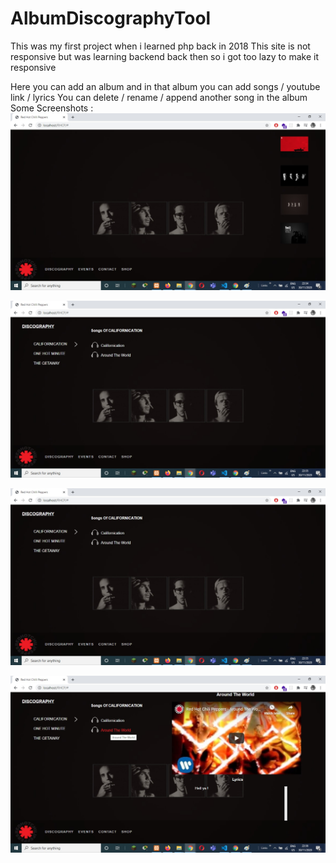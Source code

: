 # AlbumDiscographyTool
This was my first project when i learned php back in 2018 
This site is not responsive but was learning backend back then so i got too lazy to make it responsive 

Here you can add an album and in that album you can add songs / youtube link / lyrics 
You can delete / rename / append another song in the album 
Some Screenshots :
![alt text](https://github.com/Soneshaps/AlbumDiscographyTool/blob/main/Screenshots/1.jpg)

![alt text](https://github.com/Soneshaps/AlbumDiscographyTool/blob/main/Screenshots/2.jpg)

![alt text](https://github.com/Soneshaps/AlbumDiscographyTool/blob/main/Screenshots/3.jpg)

![alt text](https://github.com/Soneshaps/AlbumDiscographyTool/blob/main/Screenshots/4.jpg)

